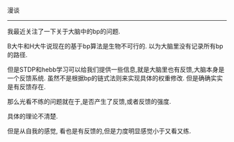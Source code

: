 漫谈

---

我最近关注了一下关于大脑中的bp的问题.

B大牛和H大牛说现在的基于bp算法是生物不可行的. 以为大脑里没有记录所有bp的路径.

但是STDP和hebb学习可以给我们提供一些信息,就是大脑里也有反馈,大脑本身是一个反馈系统. 虽然不是根据bp的链式法则来实现具体的权重修改. 
但是确确实实是有反馈存在.

那么光看不练的问题就在于,是否产生了反馈,或者反馈的强度.

具体的理论不清楚.

但是从自我的感觉, 看也是有反馈的,但是力度明显感觉小于又看又练.
